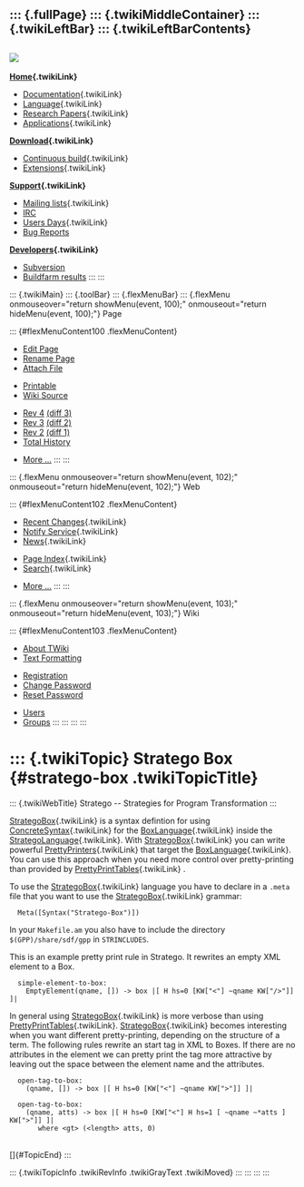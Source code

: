 ::: {.fullPage}
::: {.twikiMiddleContainer}
::: {.twikiLeftBar}
::: {.twikiLeftBarContents}
  ----------------------------------------------------------------------------------
  [![](../pub/Stratego/StrategoLogo/StrategoLogoTextlessWhite-100px.png)](WebHome)
  ----------------------------------------------------------------------------------

**[Home](WebHome){.twikiLink}**

-   [Documentation](StrategoDocumentation){.twikiLink}
-   [Language](StrategoLanguage){.twikiLink}
-   [Research Papers](StrategoPublications){.twikiLink}
-   [Applications](StrategoApplication){.twikiLink}

**[Download](StrategoDownload){.twikiLink}**

-   [Continuous build](ContinuousBuild){.twikiLink}
-   [Extensions](AdditionalPackageDownload){.twikiLink}

**[Support](StrategoSupport){.twikiLink}**

-   [Mailing lists](MailingList){.twikiLink}
-   [IRC](irc://irc.freenode.net/#stratego)
-   [Users Days](StrategoUsersDay){.twikiLink}
-   [Bug Reports](http://yellowgrass.org/project/StrategoXT)

**[Developers](StrategoDev){.twikiLink}**

-   [Subversion](https://svn.strategoxt.org/repos/StrategoXT/strategoxt/trunk)
-   [Buildfarm
    results](http://hydra.nixos.org/jobset/strategoxt/strategoxt-release/all)
:::
:::

::: {.twikiMain}
::: {.toolBar}
::: {.flexMenuBar}
::: {.flexMenu onmouseover="return showMenu(event, 100);" onmouseout="return hideMenu(event, 100);"}
Page

::: {#flexMenuContent100 .flexMenuContent}
-   [Edit
    Page](http://www.program-transformation.org/edit/Stratego/StrategoBox?t=1536825672)
-   [Rename
    Page](http://www.program-transformation.org/rename/Stratego/StrategoBox)
-   [Attach
    File](http://www.program-transformation.org/attach/Stratego/StrategoBox)

<!-- -->

-   [Printable](http://www.program-transformation.org/view/Stratego/StrategoBox?skin=print.pattern)
-   [Wiki
    Source](http://www.program-transformation.org/view/Stratego/StrategoBox?skin=text&raw=on&contenttype=text/plain)

<!-- -->

-   [Rev
    4](http://www.program-transformation.org/view/Stratego/StrategoBox?rev=1.4)
    [(diff 3)](http://www.program-transformation.org/rdiff/Stratego/StrategoBox?rev1=1.4&rev2=1.3)
-   [Rev
    3](http://www.program-transformation.org/view/Stratego/StrategoBox?rev=1.3)
    [(diff 2)](http://www.program-transformation.org/rdiff/Stratego/StrategoBox?rev1=1.3&rev2=1.2)
-   [Rev
    2](http://www.program-transformation.org/view/Stratego/StrategoBox?rev=1.2)
    [(diff 1)](http://www.program-transformation.org/rdiff/Stratego/StrategoBox?rev1=1.2&rev2=1.1)
-   [Total
    History](http://www.program-transformation.org/rdiff/Stratego/StrategoBox)

<!-- -->

-   [More
    \...](http://www.program-transformation.org/oops/Stratego/StrategoBox?template=oopsmore&param1=1.4&param2=1.4)
:::
:::

::: {.flexMenu onmouseover="return showMenu(event, 102);" onmouseout="return hideMenu(event, 102);"}
Web

::: {#flexMenuContent102 .flexMenuContent}
-   [Recent Changes](WebChanges){.twikiLink}
-   [Notify Service](WebNotify){.twikiLink}
-   [News](WebNews){.twikiLink}

<!-- -->

-   [Page Index](WebIndex){.twikiLink}
-   [Search](WebSearch){.twikiLink}

<!-- -->

-   [More
    \...](http://www.program-transformation.org/oops/Stratego/StrategoBox?template=oopsmore&param1=1.4&param2=1.4)
:::
:::

::: {.flexMenu onmouseover="return showMenu(event, 103);" onmouseout="return hideMenu(event, 103);"}
Wiki

::: {#flexMenuContent103 .flexMenuContent}
-   [About
    TWiki](http://www.program-transformation.org/view/TWiki/WebHome)
-   [Text
    Formatting](http://www.program-transformation.org/view/TWiki/TextFormattingRules)

<!-- -->

-   [Registration](http://www.program-transformation.org/view/TWiki/TWikiRegistration)
-   [Change
    Password](http://www.program-transformation.org/view/TWiki/ChangePassword)
-   [Reset
    Password](http://www.program-transformation.org/view/TWiki/ResetPassword)

<!-- -->

-   [Users](http://www.program-transformation.org/view/Main/TWikiUsers)
-   [Groups](http://www.program-transformation.org/view/Main/TWikiGroups)
:::
:::
:::
:::

::: {.twikiTopic}
Stratego Box {#stratego-box .twikiTopicTitle}
============

::: {.twikiWebTitle}
Stratego \-- Strategies for Program Transformation
:::

[StrategoBox](StrategoBox){.twikiLink} is a syntax defintion for using
[ConcreteSyntax](ConcreteSyntax){.twikiLink} for the
[BoxLanguage](../Tools/BoxLanguage){.twikiLink} inside the
[StrategoLanguage](StrategoLanguage){.twikiLink}. With
[StrategoBox](StrategoBox){.twikiLink} you can write powerful
[PrettyPrinters](PrettyPrinter){.twikiLink} that target the
[BoxLanguage](../Tools/BoxLanguage){.twikiLink}. You can use this
approach when you need more control over pretty-printing than provided
by [PrettyPrintTables](../Tools/PrettyPrintTable){.twikiLink} .

To use the [StrategoBox](StrategoBox){.twikiLink} language you have to
declare in a `.meta` file that you want to use the
[StrategoBox](StrategoBox){.twikiLink} grammar:

      Meta([Syntax("Stratego-Box")])

In your `Makefile.am` you also have to include the directory
`$(GPP)/share/sdf/gpp` in `STRINCLUDES`.

This is an example pretty print rule in Stratego. It rewrites an empty
XML element to a Box.

      simple-element-to-box:
        EmptyElement(qname, []) -> box |[ H hs=0 [KW["<"] ~qname KW["/>"]] ]|

In general using [StrategoBox](StrategoBox){.twikiLink} is more verbose
than using [PrettyPrintTables](../Tools/PrettyPrintTable){.twikiLink}.
[StrategoBox](StrategoBox){.twikiLink} becomes interesting when you want
different pretty-printing, depending on the structure of a term. The
following rules rewrite an start tag in XML to Boxes. If there are no
attributes in the element we can pretty print the tag more attractive by
leaving out the space between the element name and the attributes.

      open-tag-to-box:
        (qname, []) -> box |[ H hs=0 [KW["<"] ~qname KW[">"]] ]|
          
      open-tag-to-box:
        (qname, atts) -> box |[ H hs=0 [KW["<"] H hs=1 [ ~qname ~*atts ] KW[">"]] ]|
           where <gt> (<length> atts, 0)

\
[]{#TopicEnd}
:::

::: {.twikiTopicInfo .twikiRevInfo .twikiGrayText .twikiMoved}
:::
:::
:::
:::
